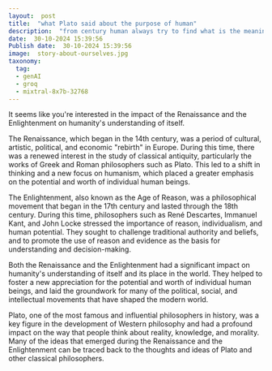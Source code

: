 ```yaml
---
layout:  post
title:  "what Plato said about the purpose of human"
description:  "from century human always try to find what is the meaning of himself and from plato  everything start "
date:  30-10-2024 15:39:56
Publish date:  30-10-2024 15:39:56
image:  story-about-ourselves.jpg
taxonomy:
  tag:
  - genAI
  - groq
  - mixtral-8x7b-32768
---
```

It seems like you're interested in the impact of the Renaissance and the Enlightenment on humanity's understanding of itself.

The Renaissance, which began in the 14th century, was a period of cultural, artistic, political, and economic "rebirth" in Europe. During this time, there was a renewed interest in the study of classical antiquity, particularly the works of Greek and Roman philosophers such as Plato. This led to a shift in thinking and a new focus on humanism, which placed a greater emphasis on the potential and worth of individual human beings.

The Enlightenment, also known as the Age of Reason, was a philosophical movement that began in the 17th century and lasted through the 18th century. During this time, philosophers such as René Descartes, Immanuel Kant, and John Locke stressed the importance of reason, individualism, and human potential. They sought to challenge traditional authority and beliefs, and to promote the use of reason and evidence as the basis for understanding and decision-making.

Both the Renaissance and the Enlightenment had a significant impact on humanity's understanding of itself and its place in the world. They helped to foster a new appreciation for the potential and worth of individual human beings, and laid the groundwork for many of the political, social, and intellectual movements that have shaped the modern world.

Plato, one of the most famous and influential philosophers in history, was a key figure in the development of Western philosophy and had a profound impact on the way that people think about reality, knowledge, and morality. Many of the ideas that emerged during the Renaissance and the Enlightenment can be traced back to the thoughts and ideas of Plato and other classical philosophers.